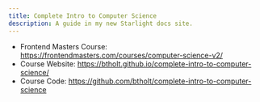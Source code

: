```yaml
---
title: Complete Intro to Computer Science
description: A guide in my new Starlight docs site.
---
```


* Frontend Masters Course: <https://frontendmasters.com/courses/computer-science-v2/>
* Course Website: <https://btholt.github.io/complete-intro-to-computer-science/>
* Course Code: <https://github.com/btholt/complete-intro-to-computer-science>
